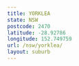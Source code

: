 ```yaml
---
title: YORKLEA
state: NSW
postcode: 2470
latitude: -28.92786
longitude: 152.749759
url: /nsw/yorklea/
layout: suburb
---
```

